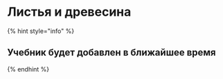 # Листья и древесина

{% hint style="info" %}
## Учебник будет добавлен в ближайшее время
{% endhint %}

